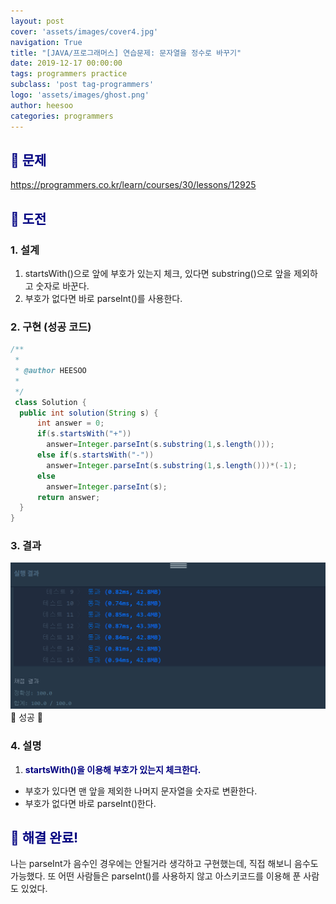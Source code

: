 ```yaml
---
layout: post
cover: 'assets/images/cover4.jpg'
navigation: True
title: "[JAVA/프로그래머스] 연습문제: 문자열을 정수로 바꾸기"
date: 2019-12-17 00:00:00
tags: programmers practice
subclass: 'post tag-programmers'
logo: 'assets/images/ghost.png'
author: heesoo
categories: programmers
---
```

## <span style="color:navy">👀 문제</span>
<https://programmers.co.kr/learn/courses/30/lessons/12925>

## <span style="color:navy">👊 도전</span>

### 1. 설계
1. startsWith()으로 앞에 부호가 있는지 체크, 있다면 substring()으로 앞을 제외하고 숫자로 바꾼다.
2. 부호가 없다면 바로 parseInt()를 사용한다.

### 2. 구현 (성공 코드)
```java
/**
 *
 * @author HEESOO
 *
 */
 class Solution {
  public int solution(String s) {
      int answer = 0;
      if(s.startsWith("+"))
        answer=Integer.parseInt(s.substring(1,s.length()));
      else if(s.startsWith("-"))
        answer=Integer.parseInt(s.substring(1,s.length()))*(-1);
      else
        answer=Integer.parseInt(s);
      return answer;
  }
}
 ```

### 3. 결과
![실행결과](./assets/images/191217_5.PNG)
🤟 성공 🤟

### 4. 설명
1. **<span style="color:navy">startsWith()을 이용해 부호가 있는지 체크한다.</span>**
- 부호가 있다면 맨 앞을 제외한 나머지 문자열을 숫자로 변환한다.
- 부호가 없다면 바로 parseInt()한다.

## <span style="color:navy">👏 해결 완료!</span>
나는 parseInt가 음수인 경우에는 안될거라 생각하고 구현했는데, 직접 해보니 음수도 가능했다. 또 어떤 사람들은 parseInt()를 사용하지 않고 아스키코드를 이용해 푼 사람도 있었다.
